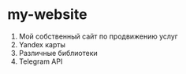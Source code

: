 # my-website
1) Мой собственный сайт по продвижению услуг
2) Yandex карты
3) Различные библиотеки
4) Telegram API
